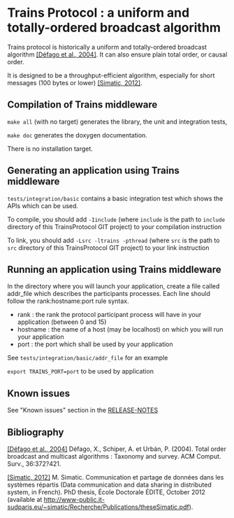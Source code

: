 Trains Protocol : a uniform and totally-ordered broadcast algorithm
===================================================================

Trains protocol is historically a uniform and totally-ordered broadcast algorithm [[Défago et al., 2004]](#bibliography). It can also ensure plain total order, or causal order.

It is designed to be a throughput-efficient algorithm, especially for short messages (100 bytes or lower) [[Simatic, 2012]](#bibliography).

Compilation of Trains middleware
--------------------------------
`make all` (with no target) generates the library, the unit and integration tests, 

`make doc`              generates the doxygen documentation.

There is no installation target.

Generating an application using Trains middleware
-------------------------------------------------
`tests/integration/basic` contains a basic integration test which shows the APIs which can be used.

To compile, you should add `-Iinclude` (where `include` is the path to `include` directory of this TrainsProtocol GIT project) to your compilation instruction

To link, you should add `-Lsrc -ltrains -pthread` (where `src` is the path to `src` directory of this TrainsProtocol GIT project) to your link instruction

Running an application using Trains middleware
----------------------------------------------
In the directory where you will launch your application, create a file called addr_file which describes the participants processes. Each line should follow the rank:hostname:port rule syntax.
- rank : the rank the protocol participant process will have in your application (between 0 and 15)
- hostname : the name of a host (may be localhost) on which you will run your application
- port : the port which shall be used by your application

See `tests/integration/basic/addr_file` for an example

`export TRAINS_PORT=port` to be used by application

Known issues
------------
See "Known issues" section in the [RELEASE-NOTES](doc/RELEASE-NOTES.txt)

Bibliography
------------

[[Défago et al., 2004]](#trains-protocol--a-uniform-and-totally-ordered-broadcast-protocol) Défago, X., Schiper, A. et Urbán, P. (2004). Total order broadcast and multicast algorithms : Taxonomy and survey. ACM Comput. Surv., 36:372?421.

[[Simatic, 2012]](#trains-protocol--a-uniform-and-totally-ordered-broadcast-protocol) M. Simatic. Communication et partage de données dans les systèmes répartis (Data communication and data sharing in distributed system, in French). PhD thesis, École Doctorale ÉDITE, October 2012 (available at http://www-public.it-sudparis.eu/~simatic/Recherche/Publications/theseSimatic.pdf).
